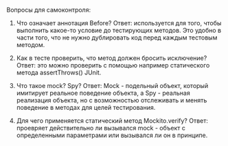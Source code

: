 Вопросы для самоконтроля:

1. Что означает аннотация  Before?
   Ответ: используется для того, чтобы выполнить какое-то условие до тестирующих методов.
   Это удобно в части того, что не нужно дублировать код перед каждым тестовым методом.
   
2. Как в тесте проверить, что метод должен бросить исключение?
   Ответ: это можно проверить с помощью например статического метода assertThrows() JUnit.
   
3. Что такое mock? Spy?
   Ответ: Mock - подельный объект, который имитирует реальное поведение объекта, а Spy - реальная реализация объекта,
   но с возможностью отслеживать и менять поведение в методах для целей тестирования.
   
4. Для чего применяется статический метод  Mockito.verify?
   Ответ: проевряет действительно ли вызывался mock - объект с определенными параметрами или вызывался ли он в принципе.
